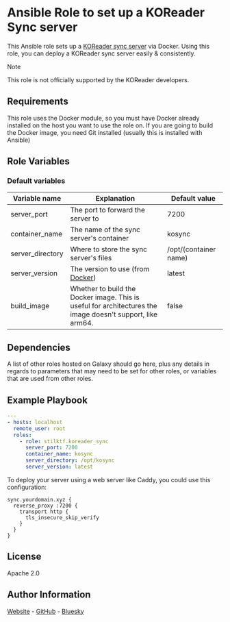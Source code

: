 Ansible Role to set up a KOReader Sync server
=========

This Ansible role sets up a [KOReader sync server](https://github.com/koreader/koreader-sync-server) via Docker. Using this role, you can deploy a KOReader sync server easily & consistently.

> [!NOTE]
> This role is not officially supported by the KOReader developers.

Requirements
------------

This role uses the Docker module, so you must have Docker already installed on the host you want to use the role on. If you are going to build the Docker image, you need Git installed (usually this is installed with Ansible)

Role Variables
--------------

### Default variables
| Variable name    | Explanation                                                                                                | Default value         |
| -------------    | -----------                                                                                                | -------------         |
| server_port      | The port to forward the server to                                                                          | 7200                  |
| container_name   | The name of the sync server's container                                                                    | kosync                |
| server_directory | Where to store the sync server's files                                                                     | /opt/(container name) |
| server_version   | The version to use (from [Docker](https://hub.docker.com/r/koreader/kosync))                               | latest                |
| build_image      | Whether to build the Docker image. This is useful for architectures the image doesn't support, like arm64. | false                 |

Dependencies
------------

A list of other roles hosted on Galaxy should go here, plus any details in regards to parameters that may need to be set for other roles, or variables that are used from other roles.

Example Playbook
----------------

```yaml
---
- hosts: localhost
  remote_user: root
  roles:
    - role: stilktf.koreader_sync
      server_port: 7200
      container_name: kosync
      server_directory: /opt/kosync
      server_version: latest
```

To deploy your server using a web server like Caddy, you could use this configuration:
```caddyfile
sync.yourdomain.xyz {
  reverse_proxy :7200 {
    transport http {
      tls_insecure_skip_verify
    }
  }
}
```

License
-------

Apache 2.0

Author Information
------------------

[Website](https://stilk.tf) - [GitHub](https://github.com/stilktf) - [Bluesky](https://bsky.app/profile/stilk.tf)
